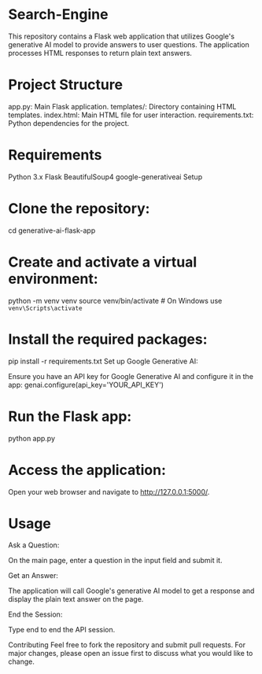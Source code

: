 # Search-Engine
This repository contains a Flask web application that utilizes Google's generative AI model to provide answers to user questions. The application processes HTML responses to return plain text answers.

# Project Structure
app.py: Main Flask application.
templates/: Directory containing HTML templates.
index.html: Main HTML file for user interaction.
requirements.txt: Python dependencies for the project.
# Requirements
Python 3.x
Flask
BeautifulSoup4
google-generativeai
Setup

# Clone the repository:
cd generative-ai-flask-app

# Create and activate a virtual environment:
python -m venv venv
source venv/bin/activate  # On Windows use `venv\Scripts\activate`

# Install the required packages:
pip install -r requirements.txt
Set up Google Generative AI:

Ensure you have an API key for Google Generative AI and configure it in the app:
genai.configure(api_key='YOUR_API_KEY')
# Run the Flask app:
python app.py
# Access the application:

Open your web browser and navigate to http://127.0.0.1:5000/.

# Usage
Ask a Question:

On the main page, enter a question in the input field and submit it.

Get an Answer:

The application will call Google's generative AI model to get a response and display the plain text answer on the page.

End the Session:

Type end to end the API session.

Contributing
Feel free to fork the repository and submit pull requests. For major changes, please open an issue first to discuss what you would like to change.
